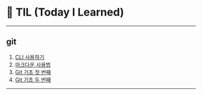 # 🌱 TIL (Today I Learned)

---

## git

1. [CLI 사용하기](startcamp/CLI.md)
2. [마크다운 사용법](startcamp/Markdown.md)
3. [Git 기초 첫 번째](startcamp/git.md)
3. [Git 기초 두 번째 ](startcamp/git2.md)

---

